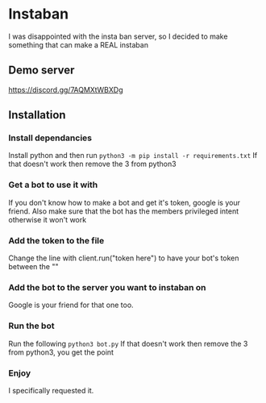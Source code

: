 # Instaban
I was disappointed with the insta ban server, so I decided to make something that can make a REAL instaban
## Demo server
https://discord.gg/7AQMXtWBXDg
## Installation
### Install dependancies
Install python and then run
`python3 -m pip install -r requirements.txt`
If that doesn't work then remove the 3 from python3
### Get a bot to use it with
If you don't know how to make a bot and get it's token, google is your friend.
Also make sure that the bot has the members privileged intent otherwise it won't work
### Add the token to the file
Change the line with client.run("token here") to have your bot's token between the ""
### Add the bot to the server you want to instaban on
Google is your friend for that one too.
### Run the bot
Run the following
`python3 bot.py`
If that doesn't work then remove the 3 from python3, you get the point
### Enjoy
I specifically requested it.

